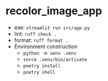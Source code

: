 # recolor_image_app

- exe: `streamlit run src/app.py`
- lint: `ruff check .`
- format: `ruff format .`
- Environment construction
  - `python -m venv .venv`
  - `sorce .venv/bin/activate`
  - `poetry install`
  - `poetry shell`
